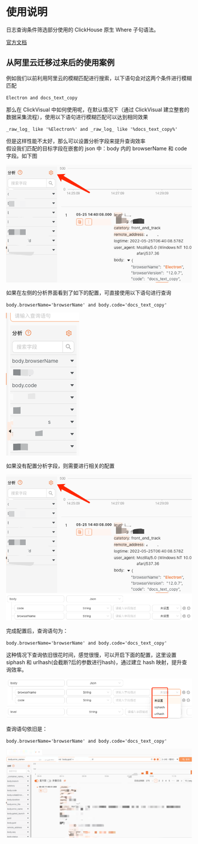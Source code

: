 # 使用说明

日志查询条件筛选部分使用的 ClickHouse 原生 Where 子句语法。

[官方文档](https://clickhouse.com/docs/zh/sql-reference/statements/select/where)

## 从阿里云迁移过来后的使用案例

例如我们以前利用阿里云的模糊匹配进行搜索，以下语句会对这两个条件进行模糊匹配

`Electron and docs_text_copy`

那么在 ClickVisual 中如何使用呢，在默认情况下（通过 ClickVisual 建立整套的数据采集流程），使用以下语句进行模糊匹配可以达到相同效果

`_raw_log_ like '%Electron%' and _raw_log_ like '%docs_text_copy%'`

但是这样性能不太好，那么可以设置分析字段来提升查询效率  
假设我们匹配的目标字段在嵌套的 json 中：body 内的 browserName 和 code 字段。如下图

![img_2.png](../../images/inst-3.png)

如果在左侧的分析界面看到了如下的配置，可直接使用以下语句进行查询

`body.browserName='browserName' and body.code='docs_text_copy'`

![img_1.png](../../images/inst-5.png)

如果没有配置分析字段，则需要进行相关的配置

![img_2.png](../../images/inst-3.png)
![img_1.png](../../images/inst-2.png)

完成配置后，查询语句为：

`body.browserName='browserName' and body.code='docs_text_copy'`

这种情况下查询依旧很花时间，感觉很慢，可以开启下面的配置，这里设置 siphash 和 urlhash(会截断?后的参数进行hash)，通过建立 hash 映射，提升查询效率。

![img_3.png](../../images/inst-4.png)

查询语句依旧是：

`body.browserName='browserName' and body.code='docs_text_copy'`

![img.png](../../images/inst-6.png)